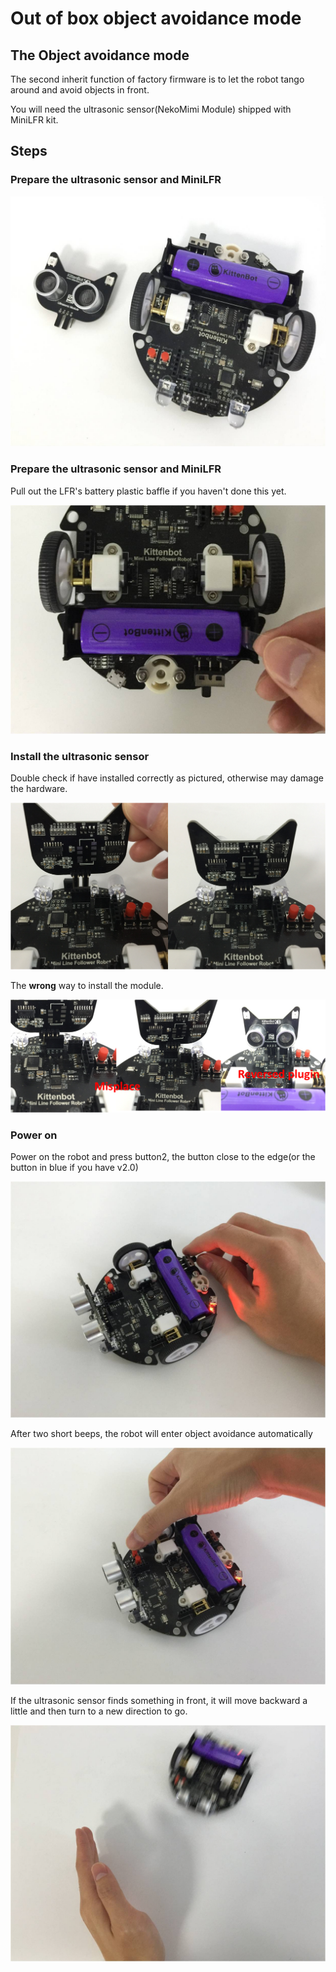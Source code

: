 # Out of box object avoidance mode

## The Object avoidance mode

The second inherit function of factory firmware is to let the robot tango around and avoid objects in front.

You will need the ultrasonic sensor(NekoMimi Module) shipped with MiniLFR kit.

## Steps

### Prepare the ultrasonic sensor and MiniLFR

![](./images/c2_01.jpg)

### Prepare the ultrasonic sensor and MiniLFR

Pull out the LFR's battery plastic baffle if you haven't done this yet.

![](./images/c2_02.jpg) 


### Install the ultrasonic sensor

Double check if have installed correctly as pictured, otherwise may damage the hardware.

![](./images/c2_03.png)

The **wrong** way to install the module.

![](./images/c2_04.png)

### Power on

Power on the robot and press button2, the button close to the edge(or the button in blue if you have v2.0)

![](./images/c2_06.jpg)


After two short beeps, the robot will enter object avoidance automatically

![](./images/c2_07.jpg)

If the ultrasonic sensor finds something in front, it will move backward a little and then turn to a new direction to go.

![](./images/c2_08.jpg)

